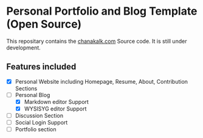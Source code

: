 # Personal Portfolio and Blog Template (Open Source)

This repositary contains the [chanakalk.com](https://chanakalk.com) Source code. It is still under development.

## Features included

- [x] Personal Website including Homepage, Resume, About, Contribution Sections
- [ ] Personal Blog
  - [x] Markdown editor Support
  - [x] WYSISYG editor Support
- [ ] Discussion Section
- [ ] Social Login Support
- [ ] Portfolio section
